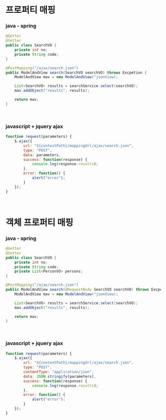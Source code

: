 <h1>프로퍼티 매핑</h1>

<h3>java - spring</h3>

```java
@Getter
@Setter
public class SearchVO {
	private int no;
	private String code;
}
```

```java
@PostMapping("/ajax/search.json")
public ModelAndView search(SearchVO searchVO) throws Excpetion {
	ModelAndView mav = new ModelAndView("jsonView);

	List<SearchVO> results = searchService.select(searchVO);
	mav.addObject("results", results);

	return mav;
}
```

<br>
<h3>javascript + jquery ajax</h3>

```javascript
function request(parameters) {
	$.ajax({
		url: "${contextPath}/mappingUrl/ajax/search.json",
		type: "POST", 
		data: parameters,
		success: function(response) {
			console.log(response.results);
		},
		error: function() {
			alert("error");
		}
	});
}
```

<br>

<h1>객체 프로퍼티 매핑</h1>
<h3>java - spring</h3>

```java
@Getter
@Setter
public class SearchVO {
	private int no;
	private String code;
	private List<PersonVO> persons; 
}
```

```java
@PostMapping("/ajax/search.json")
public ModelAndView search(@RequestBody SearchVO searchVO) throws Excpetion {
	ModelAndView mav = new ModelAndView("jsonView);

	List<SearchVO> results = searchService.select(searchVO);
	mav.addObject("results", results);

	return mav;
}
```

<br>
<h3>javascript + jquery ajax</h3>

```javascript
function request(parameters) {
	$.ajax({
		url: "${contextPath}/mappingUrl/ajax/search.json",
		type: "POST",
		contentType: "application/json", 
		data: JSON.stringify(parameters),
		success: function(response) {
			console.log(response.results);
		},
		error: function() {
			alert("error");
		}
	});
}
```


